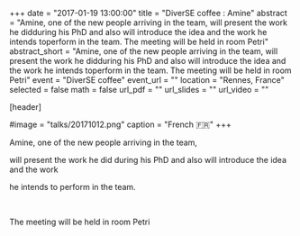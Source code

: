 +++
date = "2017-01-19 13:00:00"
title = "DiverSE coffee : Amine"
abstract = "Amine, one of the new people arriving in the team, will present the work he didduring his PhD and also will introduce the idea and the work he intends toperform in the team. The meeting will be held in room Petri"
abstract_short = "Amine, one of the new people arriving in the team, will present the work he didduring his PhD and also will introduce the idea and the work he intends toperform in the team. The meeting will be held in room Petri"
event = "DiverSE coffee"
event_url = ""
location = "Rennes, France"
selected = false
math = false
url_pdf = ""
url_slides = ""
url_video = ""


[header]

#image = "talks/20171012.png"
caption = "French :fr:"
+++


Amine, one of the new people arriving in the team,

will present the work he did during his PhD and also will introduce the idea and the work

he intends to perform in the team.

&nbsp;

The meeting will be held in room Petri
